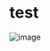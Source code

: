 # test

![image](https://user-images.githubusercontent.com/26002916/145580706-4d34b713-060e-4fa7-bc91-cf607855c22b.png)
